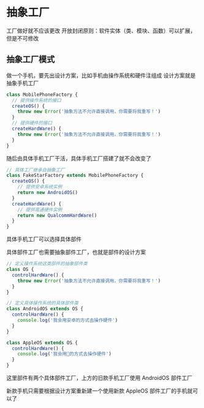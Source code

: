 # 抽象工厂

工厂做好就不应该更改
开放封闭原则：软件实体（类、模块、函数）可以扩展，但是不可修改

## 抽象工厂模式

做一个手机，要先出设计方案，比如手机由操作系统和硬件注组成
设计方案就是抽象手机工厂

```ts
class MobilePhoneFactory {
  // 提供操作系统的接口
  createOS() {
    throw new Error('抽象方法不允许直接调用，你需要将我重写！')
  }
  // 提供硬件的接口
  createHardWare() {
    throw new Error('抽象方法不允许直接调用，你需要将我重写！')
  }
}
```

随后由具体手机工厂干活，具体手机工厂搭建了就不会改变了

```ts
// 具体工厂继承自抽象工厂
class FakeStarFactory extends MobilePhoneFactory {
  createOS() {
    // 提供安卓系统实例
    return new AndroidOS()
  }
  createHardWare() {
    // 提供高通硬件实例
    return new QualcommHardWare()
  }
}
```

具体手机工厂可以选择具体部件

具体部件工厂也需要抽象部件工厂，也就是部件的设计方案

```ts
// 定义操作系统这类部件的抽象部件类
class OS {
  controlHardWare() {
    throw new Error('抽象方法不允许直接调用，你需要将我重写！')
  }
}

// 定义具体操作系统的具体部件类
class AndroidOS extends OS {
  controlHardWare() {
    console.log('我会用安卓的方式去操作硬件')
  }
}

class AppleOS extends OS {
  controlHardWare() {
    console.log('我会用🍎的方式去操作硬件')
  }
}
```

这里部件有两个具体部件工厂，上方的旧款手机工厂使用 AndroidOS 部件工厂

新款手机只需要根据设计方案重新建一个使用新款 AppleOS 部件工厂的手机就可以了
